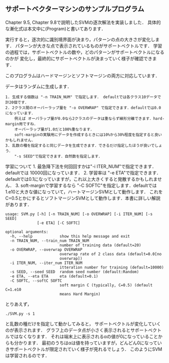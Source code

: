 ## サポートベクターマシンのサンプルプログラム

Chapter 9.5, Chapter 9.8で説明したSVMの逐次解法を実装しました．
具体的な漸化式は本文中に(Program)と書いてあります．

実行すると，逐次的に識別境界面が決まり，パターンの点の大きさが変化します．
パターンが大きな点で表示されているものがサポートベクトルです．
学習の過程では，サポートベクトルの数や，どのパターンがサポートベクトルになるのかが
変化し，最終的にサポートベクトルが決まっていく様子が確認できます．

このプログラムはハードマージンとソフトマージンの両方に対応しています．

データはランダムに生成します．

    1. 生成する個数は "-n TRAIN_NUM" で指定します． defaultでは各クラス10データで計20個です．
    2. 2クラス間のオーバーラップ量を "-o OVERWRAP" で指定できます．defaultでは0.0になっています．
        例えば オーバラップ量が0.0なら2クラスのデータは重ならず線形分離できます．hard-margin用ですね．
        オーバーラップ量が1.0だと100%重なります．
        soft-marginの実験用にデータを作成するときには10%から30%程度を指定すると良いかもしれません．
    3. 乱数の種を指定すると同じデータを生成できます．できるだけ指定したほうが良いでしょう．
        "-s SEED"で指定できます．自然数を指定します．

学習について
    1. 最急降下法を何回回すかは"-i ITER_NUM"で指定できます．defaultでは 10000回になっています．
    2. 学習率は "-e ETA"で指定できます．defaultでは0.1になっていますが，これ以上大きくすると発散するかもしれません．
    3. soft-marginで学習するなら "-C SOFTC"を指定します．defaultでは1.e10と大きな値になっていて，ハートマージンSVMとして動作します．
        これをC=0.5とかにするとソフトマージンSVMとして動作します．本書に詳しい解説があります．


```
usage: SVM.py [-h] [-n TRAIN_NUM] [-o OVERWRAP] [-i ITER_NUM] [-s SEED]
              [-e ETA] [-C SOFTC]

optional arguments:
  -h, --help            show this help message and exit
  -n TRAIN_NUM, --train_num TRAIN_NUM
                        number of training data (default=20)
  -o OVERWRAP, --overwrap OVERWRAP
                        overwrap rate of 2 class data (default=0.0[no
                        overwrap])
  -i ITER_NUM, --iter_num ITER_NUM
                        itteration number for training (default=10000)
  -s SEED, --seed SEED  random seed number (default:Random)
  -e ETA, --eta ETA     eta (default=0.1)
  -C SOFTC, --softC SOFTC
                        soft margin C (typically, C=0.5) (default C=1.e10
                        means Hard Margin)
```

とりあえず，

``
    ./SVM.py -s 1
``

と乱数の種だけを指定して動かしてみると，
サポートベクトルが変化していくのが表示されます．
グラフ上のデータ点が小さく表示されるとサポートベクトルではなくなります．
それは端末上に表示されるαの値が0になっていることからも分かります．
最初のうちはαは値を持っていますが，どんどん0になっていきサポートベクトルが限定されていく様子が見れるでしょう．
このようにSVMは学習されるのです．
